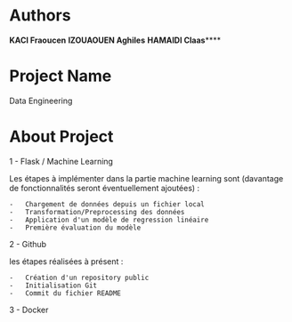 # Authors 
************KACI Fraoucen************
**********IZOUAOUEN Aghiles**********
**********HAMAIDI Claas************** 


# Project Name 
Data Engineering 

# About Project 

1 - Flask / Machine Learning 

Les étapes à implémenter dans la partie machine learning sont (davantage de fonctionnalités seront éventuellement ajoutées) : 

    -   Chargement de données depuis un fichier local 
    -   Transformation/Preprocessing des données 
    -   Application d'un modèle de regression linéaire 
    -   Première évaluation du modèle 




2 - Github 

les étapes réalisées à présent :

    -   Création d'un repository public 
    -   Initialisation Git 
    -   Commit du fichier README


3 - Docker 

